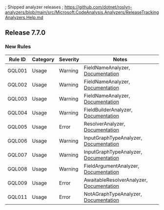; Shipped analyzer releases
; https://github.com/dotnet/roslyn-analyzers/blob/main/src/Microsoft.CodeAnalysis.Analyzers/ReleaseTrackingAnalyzers.Help.md

## Release 7.7.0

### New Rules

Rule ID | Category | Severity | Notes
--------|----------|----------|-------
GQL001 | Usage | Warning | FieldNameAnalyzer, [Documentation](https://graphql-dotnet.github.io/docs/analyzers/gql001)
GQL002 | Usage | Warning | FieldNameAnalyzer, [Documentation](https://graphql-dotnet.github.io/docs/analyzers/gql002)
GQL003 | Usage | Warning | FieldNameAnalyzer, [Documentation](https://graphql-dotnet.github.io/docs/analyzers/gql003)
GQL004 | Usage | Warning | FieldBuilderAnalyzer, [Documentation](https://graphql-dotnet.github.io/docs/analyzers/gql004)
GQL005 | Usage | Error | ResolverAnalyzer, [Documentation](https://graphql-dotnet.github.io/docs/analyzers/gql005)
GQL006 | Usage | Warning | InputGraphTypeAnalyzer, [Documentation](https://graphql-dotnet.github.io/docs/analyzers/gql006)
GQL007 | Usage | Warning | InputGraphTypeAnalyzer, [Documentation](https://graphql-dotnet.github.io/docs/analyzers/gql007)
GQL008 | Usage | Warning | FieldArgumentAnalyzer, [Documentation](https://graphql-dotnet.github.io/docs/analyzers/gql008)
GQL009 | Usage | Error | AwaitableResolverAnalyzer, [Documentation](https://graphql-dotnet.github.io/docs/analyzers/gql009)
GQL011 | Usage | Error | NotAGraphTypeAnalyzer, [Documentation](https://graphql-dotnet.github.io/docs/analyzers/gql011)
